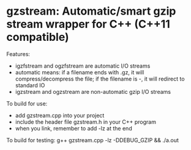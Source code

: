 # gzstream: Automatic/smart gzip stream wrapper for C++ (C++11 compatible)

Features:
- igzfstream and ogzfstream are automatic I/O streams
- automatic means: if a filename ends with .gz, it will compress/decompress the file; if the filename is -, it will redirect to standard IO
- igzstream and ogzstream are non-automatic gzip I/O streams



To build for use:
- add gzstream.cpp into your project
- include the header file gzstream.h in your C++ program
- when you link, remember to add -lz at the end


To build for testing:
g++ gzstream.cpp -lz -DDEBUG\_GZIP && ./a.out




